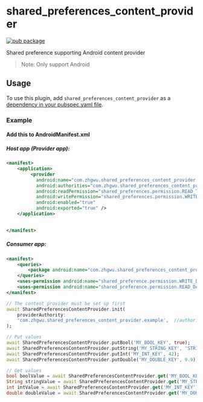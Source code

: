 # shared_preferences_content_provider

[![pub package](https://img.shields.io/pub/v/shared_preferences_content_provider.svg)](https://pub.dev/packages/shared_preference_content_provider)

Shared preference supporting Android content provider

> Note: Only support Android

## Usage

To use this plugin, add `shared_preferences_content_provider` as a [dependency in your pubspec.yaml file](https://flutter.io/platform-plugins/).

### Example


#### Add this to AndroidManifest.xml

##### Host app (Provider app):

```xml
<manifest>
    <application>
         <provider
           android:name="com.zhgwu.shared_preferences_content_provider.SharedPreferencesContentProvider"
           android:authorities="com.zhgwu.shared_preferences_content_provider.example"
           android:readPermission="shared_preferences.permission.READ_TOKEN"
           android:writePermission="shared_preferences.permission.WRITE_DATA"
           android:enabled="true"
           android:exported="true" />
    </application>

   
</manifest>
```


##### Consumer app:

```xml
<manifest>
    <queries>
        <package android:name="com.zhgwu.shared_preferences_content_provider_example" />  <!--host app package-->
    </queries>
    <uses-permission android:name="shared_preference.permission.WRITE_DATA" />
    <uses-permission android:name="shared_preference.permission.READ_DATA" />
</manifest>
```


```dart
// The content provider must be set up first
await SharedPreferencesContentProvider.init(
    providerAuthority:
    'com.zhgwu.shared_preferences_content_provider.example',  //authority provider in AndroidManifest.xml
);
```

```dart
// Put values
await SharedPreferencesContentProvider.putBool('MY_BOOL_KEY', true);
await SharedPreferencesContentProvider.putString('MY_STRING_KEY', 'STRING_VALUE');
await SharedPreferencesContentProvider.putInt('MY_INT_KEY', 42);
await SharedPreferencesContentProvider.putDouble('MY_DOUBLE_KEY', 9.9);
```

```dart
// Get values
bool boolValue = await SharedPreferencesContentProvider.get('MY_BOOL_KEY');
String stringValue = await SharedPreferencesContentProvider.get('MY_STRING_KEY');
int intValue = await SharedPreferencesContentProvider.get('MY_INT_KEY');
double doubleValue = await SharedPreferencesContentProvider.get('MY_DOUBLE_KEY');
```


